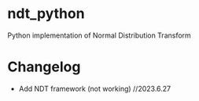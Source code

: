 # ndt_python
Python implementation of Normal Distribution Transform

# Changelog
* Add NDT framework (not working) //2023.6.27
